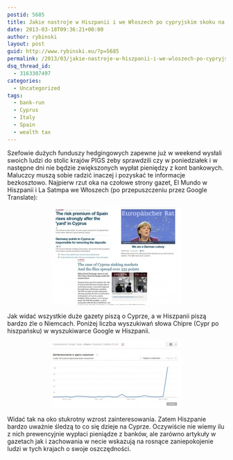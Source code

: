 ```yaml
---
postid: 5685
title: Jakie nastroje w Hiszpanii i we Włoszech po cypryjskim skoku na oszczędności?
date: 2013-03-18T09:36:21+00:00
author: rybinski
layout: post
guid: http://www.rybinski.eu/?p=5685
permalink: /2013/03/jakie-nastroje-w-hiszpanii-i-we-wloszech-po-cypryjskim-skoku-na-oszczednosci/
dsq_thread_id:
  - 3163307497
categories:
  - Uncategorized
tags:
  - bank-run
  - Cyprus
  - Italy
  - Spain
  - wealth tax
---
```

Szefowie dużych funduszy hedgingowych zapewne już w weekend wysłali swoich ludzi do stolic krajów PIGS żeby sprawdzili czy w poniedziałek i w następne dni nie będzie zwiększonych wypłat pieniędzy z kont bankowych. Maluczcy muszą sobie radzić inaczej i pozyskać te informacje bezkosztowo. Najpierw rzut oka na czołowe strony gazet, El Mundo w Hiszpanii i La Satmpa we Włoszech (po przepuszczeniu przez Google Translate):

<p style="text-align: center;">
  <a href="/uploads/2013/03/S-I.jpg"><img class="size-medium wp-image-5689 aligncenter" title="S-I" src="/uploads/2013/03/S-I-300x225.jpg" alt="" width="300" height="225" /></a>
</p>

Jak widać wszystkie duże gazety piszą o Cyprze, a w Hiszpanii piszą bardzo źle o Niemcach. Poniżej liczba wyszukiwań słowa Chipre (Cypr po hiszpańsku) w wyszukiwarce Google w Hiszpanii.

<p style="text-align: center;">
  <a href="/uploads/2013/03/chipre.jpg"><img class="size-medium wp-image-5687 aligncenter" title="chipre" src="/uploads/2013/03/chipre-300x155.jpg" alt="" width="300" height="155" /></a>
</p>

Widać tak na oko stukrotny wzrost zainteresowania. Zatem Hiszpanie bardzo uważnie śledzą to co się dzieje na Cyprze. Oczywiście nie wiemy ilu z nich prewencyjnie wypłaci pieniądze z banków, ale zarówno artykuły w gazetach jak i zachowania w necie wskazują na rosnące zaniepokojenie ludzi w tych krajach o swoje oszczędności.

 
